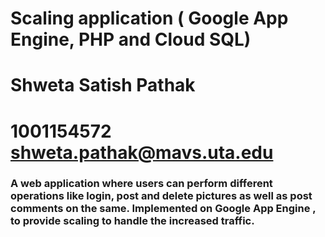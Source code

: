 Scaling application ( Google App Engine, PHP and Cloud SQL)
=============================================
Shweta Satish Pathak
=============================================
1001154572 shweta.pathak@mavs.uta.edu
==================
### A web application where users can perform different operations like login, post and delete pictures as well as post comments on the same. Implemented on Google App Engine , to provide scaling to handle the increased traffic.
